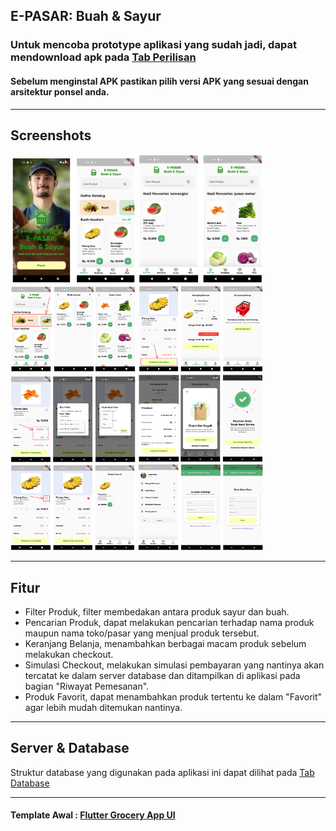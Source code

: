 E-PASAR: Buah & Sayur
-------------

### Untuk mencoba prototype aplikasi yang sudah jadi, dapat mendownload apk pada [Tab Perilisan](https://github.com/albert1911/ambw_flutter/tree/main/apk/release)
#### Sebelum menginstal APK pastikan pilih versi APK yang sesuai dengan arsitektur ponsel anda.

-------------

## Screenshots  

<p float="left">
  <img src="Flutter-Grocery-App-UI-main/screenshots/1.png" width="200" />
  <img src="Flutter-Grocery-App-UI-main/screenshots/2.png" width="200" /> 
  <img src="Flutter-Grocery-App-UI-main/screenshots/3.png" width="200" />
  <img src="Flutter-Grocery-App-UI-main/screenshots/4.png" width="200" />
  <img src="Flutter-Grocery-App-UI-main/screenshots/5.png" width="200" /> 
  <img src="Flutter-Grocery-App-UI-main/screenshots/6.png" width="200" />
  <img src="Flutter-Grocery-App-UI-main/screenshots/7.png" width="200" />
  <img src="Flutter-Grocery-App-UI-main/screenshots/8.png" width="200" />
</p>

-------------

## Fitur  
- Filter Produk, filter membedakan antara produk sayur dan buah.
- Pencarian Produk, dapat melakukan pencarian terhadap nama produk maupun nama toko/pasar yang menjual produk tersebut.
- Keranjang Belanja, menambahkan berbagai macam produk sebelum melakukan checkout.
- Simulasi Checkout, melakukan simulasi pembayaran yang nantinya akan tercatat ke dalam server database dan ditampilkan di aplikasi pada bagian "Riwayat Pemesanan".
- Produk Favorit, dapat menambahkan produk tertentu ke dalam "Favorit" agar lebih mudah ditemukan nantinya.

-------------

## Server & Database
Struktur database yang digunakan pada aplikasi ini dapat dilihat pada [Tab Database](https://github.com/albert1911/ambw_flutter/tree/main/database_structure)

-------------

#### Template Awal : [Flutter Grocery App UI](https://github.com/mohammedhashim44/Flutter-Grocery-App-UI#readme)
